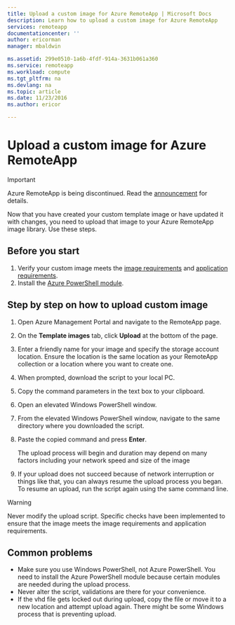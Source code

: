 ```yaml
---
title: Upload a custom image for Azure RemoteApp | Microsoft Docs
description: Learn how to upload a custom image for Azure RemoteApp
services: remoteapp
documentationcenter: ''
author: ericorman
manager: mbaldwin

ms.assetid: 299e0510-1a6b-4fdf-914a-3631b061a360
ms.service: remoteapp
ms.workload: compute
ms.tgt_pltfrm: na
ms.devlang: na
ms.topic: article
ms.date: 11/23/2016
ms.author: ericor

---
```

# Upload a custom image for Azure RemoteApp
> [!IMPORTANT]
> Azure RemoteApp is being discontinued. Read the [announcement](https://go.microsoft.com/fwlink/?linkid=821148) for details.
> 
> 

Now that you have created your custom template image or have updated it with changes, you need to upload that image to your Azure RemoteApp image library. Use these steps.

## Before you start
1. Verify your custom image meets the [image requirements](remoteapp-imagereqs.md) and [application requirements](remoteapp-appreqs.md).
2. Install the [Azure PowerShell module](/powershell/azureps-cmdlets-docs).

## Step by step on how to upload custom image
1. Open Azure Management Portal and navigate to the RemoteApp page.
2. On the **Template images** tab, click **Upload** at the bottom of the page.
3. Enter a friendly name for your image and specify the storage account location. Ensure the location is the same location as your RemoteApp collection or a location where you want to create one.
4. When prompted, download the script to your local PC.
5. Copy the command parameters in the text box to your clipboard.
6. Open an elevated Windows PowerShell window.
7. From the elevated Windows PowerShell window, navigate to the same directory where you downloaded the script.
8. Paste the copied command and press **Enter**.
   
   The upload process will begin and duration may depend on many factors including your network speed and size of the image
9. If your upload does not succeed because of network interruption or things like that, you can always resume the upload process you began. To resume an upload, run the script again using the same command line.

> [!WARNING]
> Never modify the upload script. Specific checks have been implemented to ensure that the image meets the image requirements and application requirements.
> 
> 

## Common problems
* Make sure you use Windows PowerShell, not Azure PowerShell. You need to install the Azure PowerShell module because certain modules are needed during the upload process.
* Never alter the script, validations are there for your convenience.
* If the vhd file gets locked out during upload, copy the file or move it to a new location and attempt upload again. There might be some Windows process that is preventing upload.  

